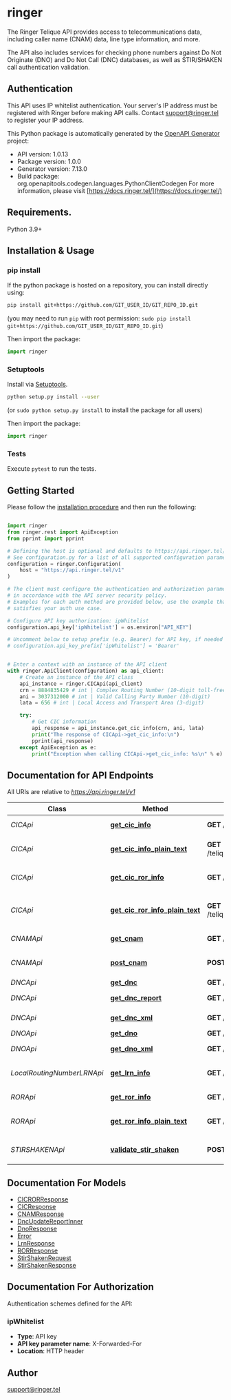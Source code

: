 # ringer
The Ringer Telique API provides access to telecommunications data, 
including caller name (CNAM) data, line type information, and more.

The API also includes services for checking phone numbers against 
Do Not Originate (DNO) and Do Not Call (DNC) databases, as well as 
STIR/SHAKEN call authentication validation.

## Authentication
This API uses IP whitelist authentication. Your server's IP address must be registered with
Ringer before making API calls. Contact support@ringer.tel to register your IP address.


This Python package is automatically generated by the [OpenAPI Generator](https://openapi-generator.tech) project:

- API version: 1.0.13
- Package version: 1.0.0
- Generator version: 7.13.0
- Build package: org.openapitools.codegen.languages.PythonClientCodegen
For more information, please visit [https://docs.ringer.tel/](https://docs.ringer.tel/)

## Requirements.

Python 3.9+

## Installation & Usage
### pip install

If the python package is hosted on a repository, you can install directly using:

```sh
pip install git+https://github.com/GIT_USER_ID/GIT_REPO_ID.git
```
(you may need to run `pip` with root permission: `sudo pip install git+https://github.com/GIT_USER_ID/GIT_REPO_ID.git`)

Then import the package:
```python
import ringer
```

### Setuptools

Install via [Setuptools](http://pypi.python.org/pypi/setuptools).

```sh
python setup.py install --user
```
(or `sudo python setup.py install` to install the package for all users)

Then import the package:
```python
import ringer
```

### Tests

Execute `pytest` to run the tests.

## Getting Started

Please follow the [installation procedure](#installation--usage) and then run the following:

```python

import ringer
from ringer.rest import ApiException
from pprint import pprint

# Defining the host is optional and defaults to https://api.ringer.tel/v1
# See configuration.py for a list of all supported configuration parameters.
configuration = ringer.Configuration(
    host = "https://api.ringer.tel/v1"
)

# The client must configure the authentication and authorization parameters
# in accordance with the API server security policy.
# Examples for each auth method are provided below, use the example that
# satisfies your auth use case.

# Configure API key authorization: ipWhitelist
configuration.api_key['ipWhitelist'] = os.environ["API_KEY"]

# Uncomment below to setup prefix (e.g. Bearer) for API key, if needed
# configuration.api_key_prefix['ipWhitelist'] = 'Bearer'


# Enter a context with an instance of the API client
with ringer.ApiClient(configuration) as api_client:
    # Create an instance of the API class
    api_instance = ringer.CICApi(api_client)
    crn = 8884835429 # int | Complex Routing Number (10-digit toll-free number)
    ani = 3037312000 # int | Valid Calling Party Number (10-digit)
    lata = 656 # int | Local Access and Transport Area (3-digit)

    try:
        # Get CIC information
        api_response = api_instance.get_cic_info(crn, ani, lata)
        print("The response of CICApi->get_cic_info:\n")
        pprint(api_response)
    except ApiException as e:
        print("Exception when calling CICApi->get_cic_info: %s\n" % e)

```

## Documentation for API Endpoints

All URIs are relative to *https://api.ringer.tel/v1*

Class | Method | HTTP request | Description
------------ | ------------- | ------------- | -------------
*CICApi* | [**get_cic_info**](docs/CICApi.md#get_cic_info) | **GET** /telique/cic/{crn}/{ani}/{lata} | Get CIC information
*CICApi* | [**get_cic_info_plain_text**](docs/CICApi.md#get_cic_info_plain_text) | **GET** /telique/cic/{crn}/{ani}/{lata}/plain | Get CIC information (plain text)
*CICApi* | [**get_cic_ror_info**](docs/CICApi.md#get_cic_ror_info) | **GET** /telique/cicror/{crn}/{ani}/{lata} | Get CIC information with ROR
*CICApi* | [**get_cic_ror_info_plain_text**](docs/CICApi.md#get_cic_ror_info_plain_text) | **GET** /telique/cicror/{crn}/{ani}/{lata}/plain | Get CIC information with ROR (plain text)
*CNAMApi* | [**get_cnam**](docs/CNAMApi.md#get_cnam) | **GET** /telique/cnam/{phoneNumber} | CNAM Lookup
*CNAMApi* | [**post_cnam**](docs/CNAMApi.md#post_cnam) | **POST** /telique/cnam | CNAM Lookup (POST)
*DNCApi* | [**get_dnc**](docs/DNCApi.md#get_dnc) | **GET** /telique/dnc/{num} | DNC Lookup
*DNCApi* | [**get_dnc_report**](docs/DNCApi.md#get_dnc_report) | **GET** /telique/dncreport | DNC Update Report
*DNCApi* | [**get_dnc_xml**](docs/DNCApi.md#get_dnc_xml) | **GET** /telique/dnc/{num}/xml | DNC Lookup (XML)
*DNOApi* | [**get_dno**](docs/DNOApi.md#get_dno) | **GET** /telique/dno/{num} | DNO Lookup
*DNOApi* | [**get_dno_xml**](docs/DNOApi.md#get_dno_xml) | **GET** /telique/dno/{num}/xml | DNO Lookup (XML)
*LocalRoutingNumberLRNApi* | [**get_lrn_info**](docs/LocalRoutingNumberLRNApi.md#get_lrn_info) | **GET** /telique/lrn/{phoneNumber} | Retrieve LRN for a phone number
*RORApi* | [**get_ror_info**](docs/RORApi.md#get_ror_info) | **GET** /telique/ror/{crn} | Get ROR information
*RORApi* | [**get_ror_info_plain_text**](docs/RORApi.md#get_ror_info_plain_text) | **GET** /telique/ror/{crn}/plain | Get ROR information (plain text)
*STIRSHAKENApi* | [**validate_stir_shaken**](docs/STIRSHAKENApi.md#validate_stir_shaken) | **POST** /telique/stirshaken/validate | Validate STIR/SHAKEN Identity


## Documentation For Models

 - [CICRORResponse](docs/CICRORResponse.md)
 - [CICResponse](docs/CICResponse.md)
 - [CNAMResponse](docs/CNAMResponse.md)
 - [DncUpdateReportInner](docs/DncUpdateReportInner.md)
 - [DnoResponse](docs/DnoResponse.md)
 - [Error](docs/Error.md)
 - [LrnResponse](docs/LrnResponse.md)
 - [RORResponse](docs/RORResponse.md)
 - [StirShakenRequest](docs/StirShakenRequest.md)
 - [StirShakenResponse](docs/StirShakenResponse.md)


<a id="documentation-for-authorization"></a>
## Documentation For Authorization


Authentication schemes defined for the API:
<a id="ipWhitelist"></a>
### ipWhitelist

- **Type**: API key
- **API key parameter name**: X-Forwarded-For
- **Location**: HTTP header


## Author

support@ringer.tel


